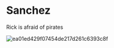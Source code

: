 # Sanchez
Rick is afraid of pirates

![ea01ed429f07454de217d261c6393c8f](https://user-images.githubusercontent.com/80386070/184862657-82e5d025-70bc-4725-8f76-eb6fdf8ae5b7.jpg)

